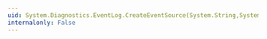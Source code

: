 ```yaml
---
uid: System.Diagnostics.EventLog.CreateEventSource(System.String,System.String)
internalonly: False
---
```

